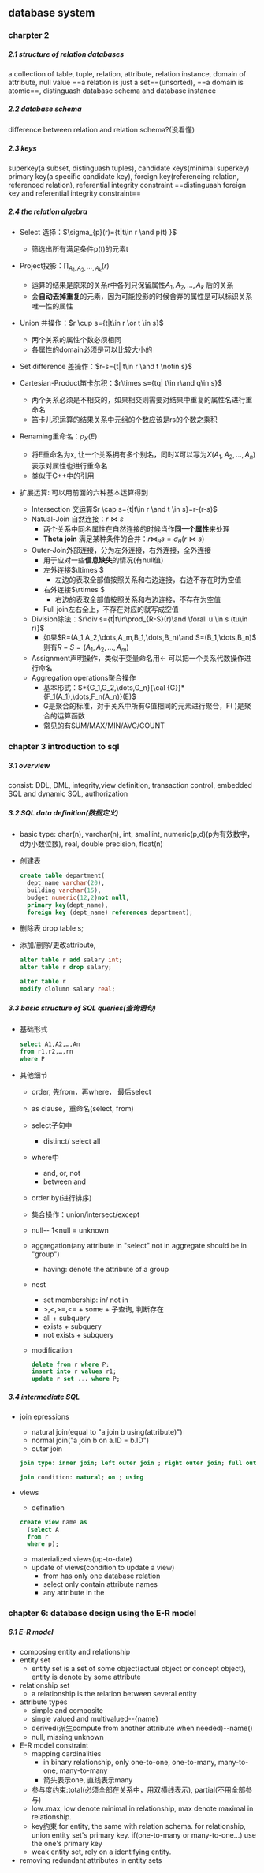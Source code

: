 

## database system

### charpter 2

##### 2.1 structure of relation databases

a collection of table, tuple, relation, attribute, relation instance, domain of attribute, null value
==a relation is just a set==(unsorted), ==a domain is atomic==, distinguash database schema and database instance

##### 2.2 database schema

difference between relation and relation schema?(没看懂)

##### 2.3 keys

superkey(a subset, distinguash tuples), candidate keys(minimal superkey)
primary key(a specific candidate key),  foreign key(referencing relation, referenced relation), referential integrity constraint
==distinguash foreign key and referential integrity constraint==

##### 2.4 the relation algebra

- Select 选择：$\sigma_{p}(r)={t|t\in r \and p(t) }$
  - 筛选出所有满足条件p(t)的元素t
  
- Project投影：$\prod_{A_1,A_2,\cdots,A_k}(r)$
  - 运算的结果是原来的关系r中各列只保留属性$A_1,A_2,\dots,A_k$ 后的关系
  - 会**自动去掉重复**的元素，因为可能投影的时候舍弃的属性是可以标识关系唯一性的属性
  
- Union 并操作：$r \cup s={t|t\in r \or t \in s}$
  - 两个关系的属性个数必须相同
  - 各属性的domain必须是可以比较大小的
  
- Set difference 差操作：$r-s={t| t\in r \and t \notin s}$

- Cartesian-Product笛卡尔积：$r\times s={tq| t\in r\and q\in s}$
  - 两个关系必须是不相交的，如果相交则需要对结果中重复的属性名进行重命名
  - 笛卡儿积运算的结果关系中元组的个数应该是rs的个数之乘积
  
- Renaming重命名：$\rho_{X}(E)$
  - 将E重命名为x, 让一个关系拥有多个别名，同时X可以写为$X(A_1,A_2,\dots,A_n)$ 表示对属性也进行重命名
  - 类似于C++中的引用
  
- 扩展运算: 可以用前面的六种基本运算得到
    - Intersection 交运算$r \cap s={t|t\in r \and t \in s}=r-(r-s)$
    - Natual-Join 自然连接：$r\Join s$
      - 两个关系中同名属性在自然连接的时候当作**同一个属性**来处理
      - **Theta join** 满足某种条件的合并：$r\Join_{\theta} s=\sigma_{\theta}(r\Join s)$
    - Outer-Join外部连接，分为左外连接，右外连接，全外连接
      - 用于应对一些**信息缺失**的情况(有null值)
      - 左外连接$\ltimes $
        - 左边的表取全部值按照关系和右边连接，右边不存在时为空值
      - 右外连接$\rtimes $
        - 右边的表取全部值按照关系和右边连接，不存在为空值
      - Full join左右全上，不存在对应的就写成空值
    - Division除法：$r\div s={t|t\in\prod_{R-S}(r)\and \forall u \in s (tu\in r)}$
      - 如果$R=(A_1,A_2,\dots,A_m,B_1,\dots,B_n)\and S=(B_1,\dots,B_n)$ 则有$R- S=(A_1,A_2,\dots,A_m)$
    - Assignment声明操作，类似于变量命名用$\leftarrow$ 可以把一个关系代数操作进行命名
  - Aggregation operations聚合操作
    - 基本形式：$*{G_1,G_2,\dots,G_n}{\cal {G}}*{F_1(A_1),\dots,F_n(A_n)}(E)$
    - G是聚合的标准，对于关系中所有G值相同的元素进行聚合，F( )是聚合的运算函数
    - 常见的有SUM/MAX/MIN/AVG/COUNT
  

### chapter 3 introduction to sql

##### 3.1 overview

consist: DDL, DML, integrity,view definition, transaction control, embedded SQL and dynamic SQL, authorization

##### 3.2 SQL data definition(数据定义)

- basic type: char(n), varchar(n), int, smallint, numeric(p,d)(p为有效数字，d为小数位数), real, double precision, float(n)

- 创建表

  ```sql
  create table department(
  	dept_name varchar(20),
  	building varchar(15),
  	budget numeric(12,2)not null,
  	primary key(dept_name),
  	foreign key (dept_name) references department);
  ```

- 删除表 drop table s;

- 添加/删除/更改attribute,

  ```sql
  alter table r add salary int;
  alter table r drop salary;
  
  alter table r
  modify clolumn salary real;
  ```

##### 3.3 basic structure of SQL queries(查询语句)

- 基础形式

  ```sql
  select A1,A2,…,An
  from r1,r2,…,rn
  where P
  ```

- 其他细节
  - order, 先from，再where， 最后select
  
  - as clause，重命名(select, from)
  
  - select子句中
    -  distinct/ select all
    
  - where中
    - and, or, not
    - between and
    
  - order by(进行排序)
  
  - 集合操作：union/intersect/except
  
  - null-- 1<null = unknown
  
  - aggregation(any attribute in "select" not in aggregate should be in "group")
  
    - having: denote the attribute of a group
  
  - nest
  
    - set membership: in/ not in
    - \>,<,>=,<= + some + 子查询, 判断存在
    - all + subquery
    - exists + subquery
    - not exists + subquery
  
  - modification
  
    ```sql
    delete from r where P;
    insert into r values r1;
    update r set ... where P;
    ```

##### 3.4 intermediate SQL

- join epressions

  - natural join(equal to "a join b using(attribute)")
  - normal join("a join b on a.ID = b.ID")
  - outer join

  ```sql
  join type: inner join; left outer join ; right outer join; full outer join;
  
  join condition: natural; on ; using
  ```

- views

  - defination

  ```sql
  create view name as
  	(select A
  	from r
  	where p);
  ```

  - materialized views(up-to-date)
  - update of views(condition to update a view)
    - from has only one database relation
    - select only contain attribute names
    - any attribute in the 

### chapter 6: database design using the E-R model

##### 6.1 E-R model

- composing entity and relationship
- entity set
  - entity set is a set of some object(actual object or concept object), entity is denote by some attribute
- relationship set
  - a relationship is the relation between several entity
- attribute types
  - simple and composite
  - single valued and multivalued--{name}
  - derived(派生compute from another attribute when needed)--name()
  - null, missing unknown
- E-R model constraint
  - mapping cardinalities
    - in binary relationship, only one-to-one, one-to-many, many-to-one, many-to-many
    - 箭头表示one, 直线表示many
  - 参与度约束:total(必须全部在关系中，用双横线表示), partial(不用全部参与)
  - low..max, low denote minimal in relationship, max denote maximal in relationship.
  - key约束:for entity, the same with relation schema. for relationship, union entity set's primary key. if(one-to-many or many-to-one...) use the one's primary key
  - weak entity set, rely on a identifying entity. 
- removing redundant attributes in entity sets